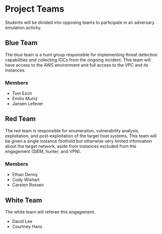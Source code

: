 # Project Teams

Students will be divided into opposing teams to participate in an adversary emulation activity.

## Blue Team

The blue team is a hunt group responsible for implementing threat detection capabilities and collecting IOCs from the ongoing incident. This team will have access to the AWS environment and full access to the VPC and its instances. 

### Members

- Tom Esch
- Emilio Muniz
- Jansen Lefever

## Red Team

The red team is responsible for enumeration, vulnerability analysis, exploitation, and post-exploitation of the target host systems. This team will be given a single instance foothold but otherwise very limited information about the target network, aside from instances excluded from the engagement (SIEM, hunter, and VPN).

### Members

- Ethan Denny
- Cody Wishart
- Carsten Rossen

## White Team

The white team will referee this engagement.

- David Lee
- Courtney Hans
